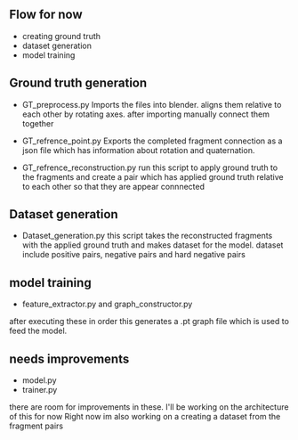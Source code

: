 
## Flow for now

- creating ground truth
- dataset generation
- model training 


## Ground truth generation
- GT_preprocess.py
Imports the files into blender. aligns them relative to each other by rotating axes.
after importing manually connect them together 

- GT_refrence_point.py
Exports the completed fragment connection as a json file which has information about rotation and quaternation.


- GT_refrence_reconstruction.py
run this script to apply ground truth to the fragments and create a pair which has applied ground truth relative to each other so that they are appear connnected 

## Dataset generation
- Dataset_generation.py
this script  takes the  reconstructed fragments with the applied ground truth and makes dataset for the model. dataset include positive pairs, negative pairs and hard negative pairs
## model training
- feature_extractor.py and graph_constructor.py

after executing these in order this generates a .pt graph file which is used to feed the model.



## needs improvements
- model.py
- trainer.py

there are room for improvements in these. I'll be working on the architecture of this for now 
Right now im also working on a creating a dataset from the fragment pairs
